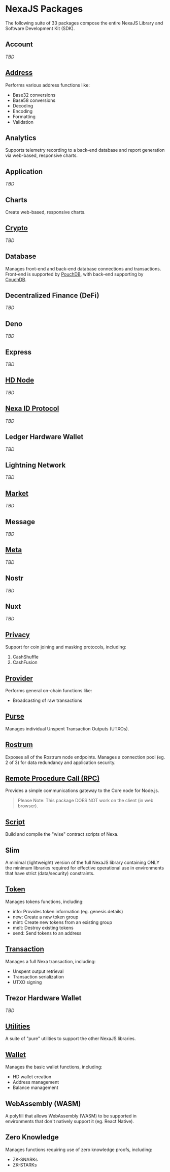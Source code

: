 # NexaJS Packages

The following suite of 33 packages compose the entire NexaJS Library and Software Development Kit (SDK).


## Account

_TBD_


## [Address](/packages/Address)

Performs various address functions like:
- Base32 conversions
- Base58 conversions
- Decoding
- Encoding
- Formatting
- Validation


## Analytics

Supports telemetry recording to a back-end database and report generation via web-based, responsive charts.


## Application

_TBD_


## Charts

Create web-based, responsive charts.


## [Crypto](/packages/Crypto)

_TBD_


## Database

Manages front-end and back-end database connections and transactions. Front-end is supported by [PouchDB](https://pouchdb.com/), with back-end supporting by [CouchDB](https://couchdb.apache.org/).


## Decentralized Finance (DeFi)

_TBD_


## Deno

_TBD_


## Express

_TBD_


## [HD Node](/packages/Hdnode)

_TBD_


## [Nexa ID Protocol](/packages/Id)

_TBD_


## Ledger Hardware Wallet

_TBD_


## Lightning Network

_TBD_


## [Market](/packages/Market)

_TBD_


## Message

_TBD_


## [Meta](/packages/Meta)

_TBD_


## Nostr

_TBD_


## Nuxt

_TBD_


## [Privacy](/packages/Privacy)

Support for coin joining and masking protocols, including:
1. CashShuffle
2. CashFusion


## [Provider](/packages/Provider)

Performs general on-chain functions like:
- Broadcasting of raw transactions


## [Purse](/packages/Purse)

Manages individual Unspent Transaction Outputs (UTXOs).


## [Rostrum](/packages/Rostrum)

Exposes all of the Rostrum node endpoints. Manages a connection pool (eg. 2 of 3) for data redundancy and application security.


## [Remote Procedure Call (RPC)](/packages/Rpc)

Provides a simple communications gateway to the Core node for Node.js.

> Please Note: This package DOES NOT work on the client (in web browser).


## [Script](/packages/Script)

Build and compile the "wise" contract scripts of Nexa.


## Slim

A minimal (lightweight) version of the full NexaJS library containing ONLY the minimum libraries required for effective operational use in environments that have strict (data/security) constraints.


## [Token](/packages/Token)

Manages tokens functions, including:
- info: Provides token information (eg. genesis details)
- new: Create a new token group
- mint: Create new tokens from an existing group
- melt: Destroy existing tokens
- send: Send tokens to an address


## [Transaction](/packages/Transaction)

Manages a full Nexa transaction, including:
- Unspent output retrieval
- Transaction serialization
- UTXO signing


## Trezor Hardware Wallet

_TBD_


## [Utilities](/packages/Utils)

A suite of "pure" utilities to support the other NexaJS libraries.


## [Wallet](/packages/Wallet)

Manages the basic wallet functions, including:
- HD wallet creation
- Address management
- Balance management


## WebAssembly (WASM)

A polyfill that allows WebAssembly (WASM) to be supported in environments that don't natively support it (eg. React Native).


## Zero Knowledge

Manages functions requiring use of zero knowledge proofs, including:
- ZK-SNARKs
- ZK-STARKs
